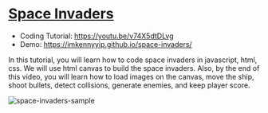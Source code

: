 # [Space Invaders](https://youtu.be/v74X5dtDLvg)
- Coding Tutorial: https://youtu.be/v74X5dtDLvg
- Demo: https://imkennyyip.github.io/space-invaders/

In this tutorial, you will learn how to code space invaders in javascript, html, css. We will use html canvas to build the space invaders. Also, by the end of this video, you will learn how to load images on the canvas, move the ship, shoot bullets, detect collisions, generate enemies, and keep player score.

![space-invaders-sample](![image](https://github.com/user-attachments/assets/8d4c73fb-d811-474f-b4a5-dfc5d510474e))
